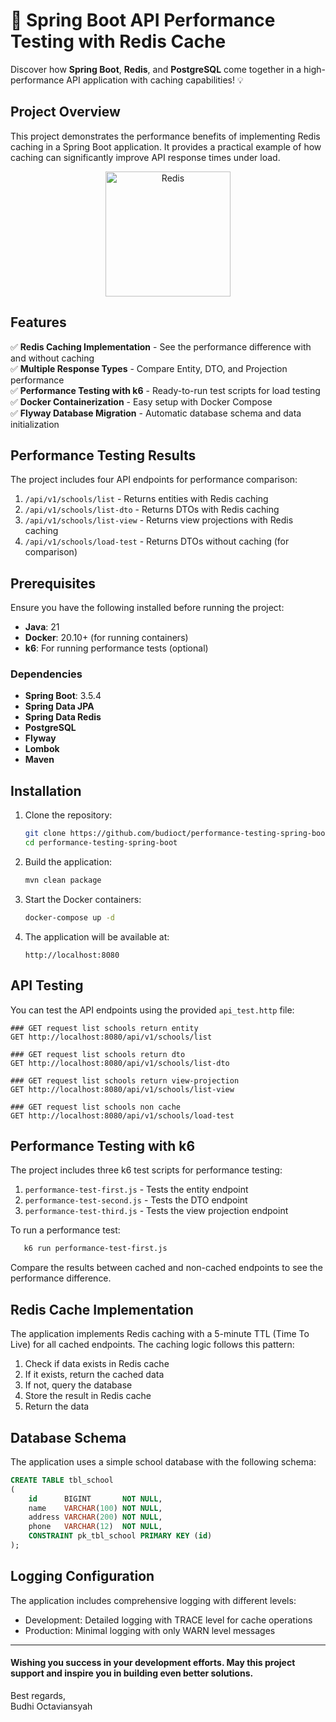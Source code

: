 # 🚀 Spring Boot API Performance Testing with Redis Cache

Discover how **Spring Boot**, **Redis**, and **PostgreSQL** come together in a high-performance API application with caching capabilities! 💡

## Project Overview

This project demonstrates the performance benefits of implementing Redis caching in a Spring Boot application. It provides a practical example of how caching can significantly improve API response times under load.

<div align="center">
<img src="https://raw.githubusercontent.com/redis/redis-io/master/public/images/redis-white.png" alt="Redis" width="200"/>
</div>

## Features

✅ **Redis Caching Implementation** - See the performance difference with and without caching  
✅ **Multiple Response Types** - Compare Entity, DTO, and Projection performance  
✅ **Performance Testing with k6** - Ready-to-run test scripts for load testing  
✅ **Docker Containerization** - Easy setup with Docker Compose  
✅ **Flyway Database Migration** - Automatic database schema and data initialization

## Performance Testing Results

The project includes four API endpoints for performance comparison:

1. `/api/v1/schools/list` - Returns entities with Redis caching
2. `/api/v1/schools/list-dto` - Returns DTOs with Redis caching
3. `/api/v1/schools/list-view` - Returns view projections with Redis caching
4. `/api/v1/schools/load-test` - Returns DTOs without caching (for comparison)

## Prerequisites

Ensure you have the following installed before running the project:

- **Java**: 21
- **Docker**: 20.10+ (for running containers)
- **k6**: For running performance tests (optional)

### Dependencies

- **Spring Boot**: 3.5.4
- **Spring Data JPA**
- **Spring Data Redis**
- **PostgreSQL**
- **Flyway**
- **Lombok**
- **Maven**

## Installation

1. Clone the repository:
   ```bash
   git clone https://github.com/budioct/performance-testing-spring-boot.git
   cd performance-testing-spring-boot
   ```

2. Build the application:
   ```bash
   mvn clean package
   ```

3. Start the Docker containers:
   ```bash
   docker-compose up -d
   ```

4. The application will be available at:
   ```
   http://localhost:8080
   ```

## API Testing

You can test the API endpoints using the provided `api_test.http` file:

```http
### GET request list schools return entity
GET http://localhost:8080/api/v1/schools/list

### GET request list schools return dto
GET http://localhost:8080/api/v1/schools/list-dto

### GET request list schools return view-projection
GET http://localhost:8080/api/v1/schools/list-view

### GET request list schools non cache
GET http://localhost:8080/api/v1/schools/load-test
```

## Performance Testing with k6

The project includes three k6 test scripts for performance testing:

1. `performance-test-first.js` - Tests the entity endpoint
2. `performance-test-second.js` - Tests the DTO endpoint
3. `performance-test-third.js` - Tests the view projection endpoint

To run a performance test:
```bash
   k6 run performance-test-first.js
```

Compare the results between cached and non-cached endpoints to see the performance difference.

## Redis Cache Implementation

The application implements Redis caching with a 5-minute TTL (Time To Live) for all cached endpoints. The caching logic follows this pattern:

1. Check if data exists in Redis cache
2. If it exists, return the cached data
3. If not, query the database
4. Store the result in Redis cache
5. Return the data

## Database Schema

The application uses a simple school database with the following schema:

```sql
CREATE TABLE tbl_school
(
    id      BIGINT       NOT NULL,
    name    VARCHAR(100) NOT NULL,
    address VARCHAR(200) NOT NULL,
    phone   VARCHAR(12)  NOT NULL,
    CONSTRAINT pk_tbl_school PRIMARY KEY (id)
);
```

## Logging Configuration

The application includes comprehensive logging with different levels:

- Development: Detailed logging with TRACE level for cache operations
- Production: Minimal logging with only WARN level messages

---

#### Wishing you success in your development efforts. May this project support and inspire you in building even better solutions.

Best regards,  
Budhi Octaviansyah